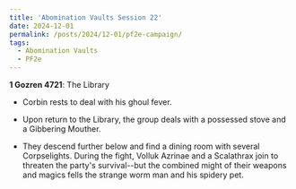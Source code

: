 ```yaml
---
title: 'Abomination Vaults Session 22'
date: 2024-12-01
permalink: /posts/2024/12-01/pf2e-campaign/
tags:
  - Abomination Vaults
  - PF2e
---
```



**1 Gozren 4721**: The Library

- Corbin rests to deal with his ghoul fever.

- Upon return to the Library, the group deals with a possessed stove and a Gibbering Mouther.

- They descend further below and find a dining room with several Corpselights. During the fight, Volluk Azrinae and a Scalathrax join to threaten the party's survival--but the combined might of their weapons and magics fells the strange worm man and his spidery pet.
